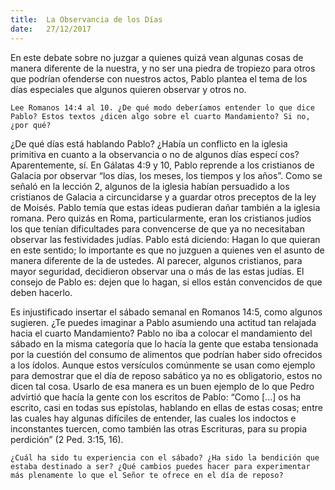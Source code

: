 ```yaml
---
title:  La Observancia de los Días
date:   27/12/2017
---
```


En este debate sobre no juzgar a quienes quizá vean algunas cosas de manera diferente de la nuestra, y no ser una piedra de tropiezo para otros que podrían ofenderse con nuestros actos, Pablo plantea el tema de los días especiales que algunos quieren observar y otros no.

`Lee Romanos 14:4 al 10. ¿De qué modo deberíamos entender lo que dice Pablo? Estos textos ¿dicen algo sobre el cuarto Mandamiento? Si no, ¿por qué?`

¿De qué días está hablando Pablo? ¿Había un conflicto en la iglesia primitiva en cuanto a la observancia o no de algunos días especí cos? Aparentemente, sí. En Gálatas 4:9 y 10, Pablo reprende a los cristianos de Galacia por observar “los días, los meses, los tiempos y los años”. Como se señaló en la lección 2, algunos de la iglesia habían persuadido a los cristianos de Galacia a circuncidarse y a guardar otros preceptos de la ley de Moisés. Pablo temía que estas ideas pudieran dañar también a la iglesia romana. Pero quizás en Roma, particularmente, eran los cristianos judíos los que tenían dificultades para convencerse de que ya no necesitaban observar las festividades judías. Pablo está diciendo: Hagan lo que quieran en este sentido; lo importante es que no juzguen a quienes ven el asunto de manera diferente de la de ustedes. Al parecer, algunos cristianos, para mayor seguridad, decidieron observar una o más de las  estas judías. El consejo de Pablo es: dejen que lo hagan, si ellos están convencidos de que deben hacerlo.

Es injustificado insertar el sábado semanal en Romanos 14:5, como algunos sugieren. ¿Te puedes imaginar a Pablo asumiendo una actitud tan relajada hacia el cuarto Mandamiento? Pablo no iba a colocar el mandamiento del sábado en la misma categoría que lo hacía la gente que estaba tensionada por la cuestión del consumo de alimentos que podrían haber sido ofrecidos a los ídolos. Aunque estos versículos comúnmente se usan como ejemplo para demostrar que el día de reposo sabático ya no es obligatorio, estos no dicen tal cosa. Usarlo de esa manera es un buen ejemplo de lo que Pedro advirtió que hacía la gente con los escritos de Pablo: “Como [...] os ha escrito, casi en todas sus epístolas, hablando en ellas de estas cosas; entre las cuales hay algunas difíciles de entender, las cuales los indoctos e inconstantes tuercen, como también las otras Escrituras, para su propia perdición” (2 Ped. 3:15, 16).

`¿Cuál ha sido tu experiencia con el sábado? ¿Ha sido la bendición que estaba destinado a ser? ¿Qué cambios puedes hacer para experimentar más plenamente lo que el Señor te ofrece en el día de reposo?`